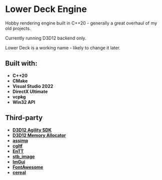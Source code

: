 # Lower Deck Engine

Hobby rendering engine built in C++20 - generally a great overhaul of my old projects.

Currently running D3D12 backend only.

Lower Deck is a working name - likely to change it later.

## Built with:

- **C++20**
- **CMake**
- **Visual Studio 2022**
- **DirectX Ultimate**
- **vcpkg**
- **Win32 API**

## Third-party

- [**D3D12 Agility SDK**](https://devblogs.microsoft.com/directx/directx12agility/)
- [**D3D12 Memory Allocator**](https://github.com/GPUOpen-LibrariesAndSDKs/D3D12MemoryAllocator)
- [**assimp**](https://github.com/assimp/assimp)
- [**cgltf**](https://github.com/jkuhlmann/cgltf)
- [**EnTT**](https://github.com/skypjack/entt)
- [**stb_image**](https://github.com/nothings/stb)
- [**ImGui**](https://github.com/ocornut/imgui)
- [**FontAwesome**](https://github.com/juliettef/IconFontCppHeaders)
- [**cereal**](https://github.com/USCiLab/cereal)

